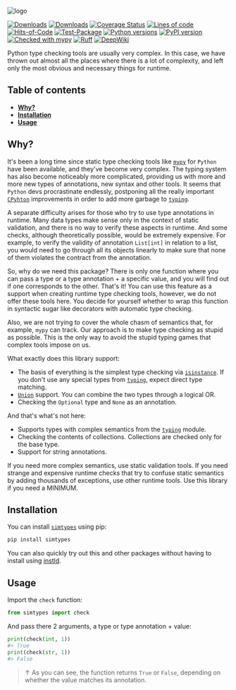 ![logo](https://raw.githubusercontent.com/pomponchik/simtypes/develop/docs/assets/logo_1.svg)

[![Downloads](https://static.pepy.tech/badge/simtypes/month)](https://pepy.tech/project/simtypes)
[![Downloads](https://static.pepy.tech/badge/simtypes)](https://pepy.tech/project/simtypes)
[![Coverage Status](https://coveralls.io/repos/github/pomponchik/simtypes/badge.svg?branch=main)](https://coveralls.io/github/pomponchik/simtypes?branch=main)
[![Lines of code](https://sloc.xyz/github/pomponchik/simtypes/?category=code)](https://github.com/boyter/scc/)
[![Hits-of-Code](https://hitsofcode.com/github/pomponchik/simtypes?branch=main)](https://hitsofcode.com/github/pomponchik/simtypes/view?branch=main)
[![Test-Package](https://github.com/pomponchik/simtypes/actions/workflows/tests_and_coverage.yml/badge.svg)](https://github.com/pomponchik/simtypes/actions/workflows/tests_and_coverage.yml)
[![Python versions](https://img.shields.io/pypi/pyversions/simtypes.svg)](https://pypi.python.org/pypi/simtypes)
[![PyPI version](https://badge.fury.io/py/simtypes.svg)](https://badge.fury.io/py/simtypes)
[![Checked with mypy](http://www.mypy-lang.org/static/mypy_badge.svg)](http://mypy-lang.org/)
[![Ruff](https://img.shields.io/endpoint?url=https://raw.githubusercontent.com/astral-sh/ruff/main/assets/badge/v2.json)](https://github.com/astral-sh/ruff)
[![DeepWiki](https://deepwiki.com/badge.svg)](https://deepwiki.com/pomponchik/simtypes)


Python type checking tools are usually very complex. In this case, we have thrown out almost all the places where there is a lot of complexity, and left only the most obvious and necessary things for runtime.


## Table of contents

- [**Why?**](#why)
- [**Installation**](#installation)
- [**Usage**](#usage)


## Why?

It's been a long time since static type checking tools like [`mypy`](https://github.com/python/mypy) for `Python` have been available, and they've become very complex. The typing system has also become noticeably more complicated, providing us with more and more new types of annotations, new syntax and other tools. It seems that `Python` devs procrastinate endlessly, postponing all the really important [`CPyhton`](https://github.com/python/cpython) improvements in order to add more garbage to [`typing`](https://docs.python.org/3/library/typing.html).

A separate difficulty arises for those who try to use type annotations in runtime. Many data types make sense only in the context of static validation, and there is no way to verify these aspects in runtime. And some checks, although theoretically possible, would be extremely expensive. For example, to verify the validity of annotation `List[int]` in relation to a list, you would need to go through all its objects linearly to make sure that none of them violates the contract from the annotation.

So, why do we need this package? There is only one function where you can pass a type or a type annotation + a specific value, and you will find out if one corresponds to the other. That's it! You can use this feature as a support when creating runtime type checking tools, however, we do not offer these tools here. You decide for yourself whether to wrap this function in syntactic sugar like decorators with automatic type checking.

Also, we are not trying to cover the whole chasm of semantics that, for example, `mypy` can track. Our approach is to make type checking as stupid as possible. This is the only way to avoid the stupid typing games that complex tools impose on us.

What exactly does this library support:

- The basis of everything is the simplest type checking via [`isinstance`](https://docs.python.org/3/library/functions.html#isinstance). If you don't use any special types from [`typing`](https://docs.python.org/3/library/typing.html), expect direct type matching.
- [`Union`](https://docs.python.org/3/library/typing.html#typing.Union) support. You can combine the two types through a logical OR.
- Checking the `Optional` type and `None` as an annotation.

And that's what's not here:

- Supports types with complex semantics from the [`typing`](https://docs.python.org/3/library/typing.html) module.
- Checking the contents of collections. Collections are checked only for the base type.
- Support for string annotations.

If you need more complex semantics, use static validation tools. If you need strange and expensive runtime checks that try to confuse static semantics by adding thousands of exceptions, use other runtime tools. Use this library if you need a MINIMUM.


## Installation

You can install [`simtypes`](https://pypi.python.org/pypi/simtypes) using pip:

```bash
pip install simtypes
```

You can also quickly try out this and other packages without having to install using [instld](https://github.com/pomponchik/instld).


## Usage

Import the `check` function:

```python
from simtypes import check
```

And pass there 2 arguments, a type or type annotation + value:

```python
print(check(int, 1))
#> True
print(check(str, 1))
#> False
```

> ↑ As you can see, the function returns `True` or `False`, depending on whether the value matches its annotation.

